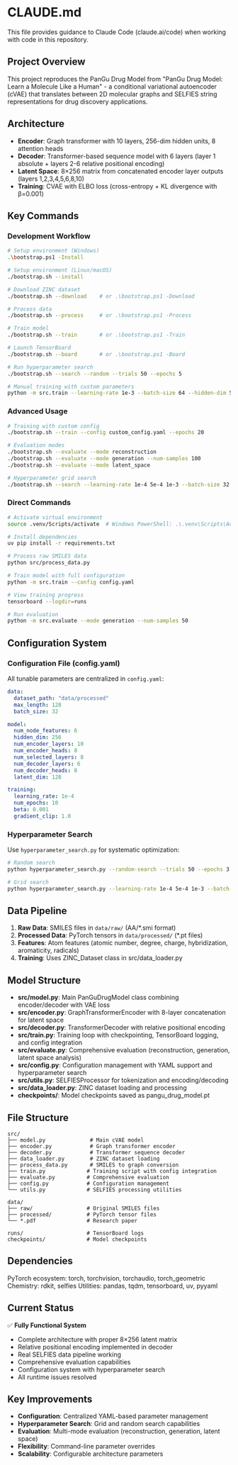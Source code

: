 # CLAUDE.md

This file provides guidance to Claude Code (claude.ai/code) when working with code in this repository.

## Project Overview

This project reproduces the PanGu Drug Model from "PanGu Drug Model: Learn a Molecule Like a Human" - a conditional variational autoencoder (cVAE) that translates between 2D molecular graphs and SELFIES string representations for drug discovery applications.

## Architecture

- **Encoder**: Graph transformer with 10 layers, 256-dim hidden units, 8 attention heads
- **Decoder**: Transformer-based sequence model with 6 layers (layer 1 absolute + layers 2-6 relative positional encoding)
- **Latent Space**: 8×256 matrix from concatenated encoder layer outputs (layers 1,2,3,4,5,6,8,10)
- **Training**: CVAE with ELBO loss (cross-entropy + KL divergence with β=0.001)

## Key Commands

### Development Workflow
```bash
# Setup environment (Windows)
.\bootstrap.ps1 -Install

# Setup environment (Linux/macOS)
./bootstrap.sh --install

# Download ZINC dataset
./bootstrap.sh --download    # or .\bootstrap.ps1 -Download

# Process data
./bootstrap.sh --process     # or .\bootstrap.ps1 -Process

# Train model
./bootstrap.sh --train       # or .\bootstrap.ps1 -Train

# Launch TensorBoard
./bootstrap.sh --board       # or .\bootstrap.ps1 -Board

# Run hyperparameter search
./bootstrap.sh --search --random --trials 50 --epochs 5

# Manual training with custom parameters
python -m src.train --learning-rate 1e-3 --batch-size 64 --hidden-dim 512
```

### Advanced Usage
```bash
# Training with custom config
./bootstrap.sh --train --config custom_config.yaml --epochs 20

# Evaluation modes
./bootstrap.sh --evaluate --mode reconstruction
./bootstrap.sh --evaluate --mode generation --num-samples 100
./bootstrap.sh --evaluate --mode latent_space

# Hyperparameter grid search
./bootstrap.sh --search --learning-rate 1e-4 5e-4 1e-3 --batch-size 32 64
```

### Direct Commands
```bash
# Activate virtual environment
source .venv/Scripts/activate  # Windows PowerShell: .\.venv\Scripts\Activate.ps1

# Install dependencies
uv pip install -r requirements.txt

# Process raw SMILES data
python src/process_data.py

# Train model with full configuration
python -m src.train --config config.yaml

# View training progress
tensorboard --logdir=runs

# Run evaluation
python -m src.evaluate --mode generation --num-samples 50
```

## Configuration System

### Configuration File (config.yaml)
All tunable parameters are centralized in `config.yaml`:

```yaml
data:
  dataset_path: "data/processed"
  max_length: 128
  batch_size: 32

model:
  num_node_features: 6
  hidden_dim: 256
  num_encoder_layers: 10
  num_encoder_heads: 8
  num_selected_layers: 8
  num_decoder_layers: 6
  num_decoder_heads: 8
  latent_dim: 128

training:
  learning_rate: 1e-4
  num_epochs: 10
  beta: 0.001
  gradient_clip: 1.0
```

### Hyperparameter Search
Use `hyperparameter_search.py` for systematic optimization:

```bash
# Random search
python hyperparameter_search.py --random-search --trials 50 --epochs 3

# Grid search
python hyperparameter_search.py --learning-rate 1e-4 5e-4 1e-3 --batch-size 32 64
```

## Data Pipeline

1. **Raw Data**: SMILES files in `data/raw/` (AA/*.smi format)
2. **Processed Data**: PyTorch tensors in `data/processed/` (*.pt files)
3. **Features**: Atom features (atomic number, degree, charge, hybridization, aromaticity, radicals)
4. **Training**: Uses ZINC_Dataset class in src/data_loader.py

## Model Structure

- **src/model.py**: Main PanGuDrugModel class combining encoder/decoder with VAE loss
- **src/encoder.py**: GraphTransformerEncoder with 8-layer concatenation for latent space
- **src/decoder.py**: TransformerDecoder with relative positional encoding
- **src/train.py**: Training loop with checkpointing, TensorBoard logging, and config integration
- **src/evaluate.py**: Comprehensive evaluation (reconstruction, generation, latent space analysis)
- **src/config.py**: Configuration management with YAML support and hyperparameter search
- **src/utils.py**: SELFIESProcessor for tokenization and encoding/decoding
- **src/data_loader.py**: ZINC dataset loading and processing
- **checkpoints/**: Model checkpoints saved as pangu_drug_model.pt

## File Structure

```
src/
├── model.py              # Main cVAE model
├── encoder.py            # Graph transformer encoder
├── decoder.py            # Transformer sequence decoder
├── data_loader.py        # ZINC dataset loading
├── process_data.py       # SMILES to graph conversion
├── train.py             # Training script with config integration
├── evaluate.py          # Comprehensive evaluation
├── config.py            # Configuration management
└── utils.py             # SELFIES processing utilities

data/
├── raw/                 # Original SMILES files
├── processed/           # PyTorch tensor files
└── *.pdf                # Research paper

runs/                    # TensorBoard logs
checkpoints/             # Model checkpoints
```

## Dependencies

PyTorch ecosystem: torch, torchvision, torchaudio, torch_geometric
Chemistry: rdkit, selfies
Utilities: pandas, tqdm, tensorboard, uv, pyyaml

## Current Status

✅ **Fully Functional System**
- Complete architecture with proper 8×256 latent matrix
- Relative positional encoding implemented in decoder
- Real SELFIES data pipeline working
- Comprehensive evaluation capabilities
- Configuration system with hyperparameter search
- All runtime issues resolved

## Key Improvements

- **Configuration**: Centralized YAML-based parameter management
- **Hyperparameter Search**: Grid and random search capabilities
- **Evaluation**: Multi-mode evaluation (reconstruction, generation, latent space)
- **Flexibility**: Command-line parameter overrides
- **Scalability**: Configurable architecture parameters